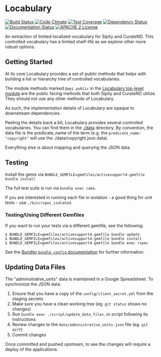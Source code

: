 # Locabulary

[![Build Status](https://travis-ci.org/ndlib/locabulary.png?branch=master)](https://travis-ci.org/ndlib/locabulary)
[![Code Climate](https://codeclimate.com/github/ndlib/locabulary.png)](https://codeclimate.com/github/ndlib/locabulary)
[![Test Coverage](https://codeclimate.com/github/ndlib/locabulary/badges/coverage.svg)](https://codeclimate.com/github/ndlib/locabulary)
[![Dependency Status](https://gemnasium.com/ndlib/locabulary.svg)](https://gemnasium.com/ndlib/locabulary)
[![Documentation Status](http://inch-ci.org/github/ndlib/locabulary.svg?branch=master)](http://inch-ci.org/github/ndlib/locabulary)
[![APACHE 2 License](http://img.shields.io/badge/APACHE2-license-blue.svg)](./LICENSE)

An extraction of limited localized vocabulary for Sipity and CurateND.
This controlled vocabulary has a limited shelf-life as we explore other more
robust options.

## Getting Started

At its core Locabulary provides a set of public methods that helps with building a list or hierarchy tree of controlled vocabularies.

The module methods marked `@api public` in the [Locabulary top-level module](/lib/locabulary.rb) are the public facing methods that both Sipity and CurateND utilize.  They should not use any other methods of Locabulary.

As such, the implementation details of Locabulary are opaque to downstream dependencies.

Peeling the details back a bit, Locabulary provides several controlled vocabularies. You can find them in the [./data](/data/) directory.  By convention, the data file is the predicate_name of the term (e.g. the `predicate_name: "copyright"` will use the ./data/copyright.json data).

Everything else is about mapping and querying the JSON data.

## Testing

Install the gems via `BUNDLE_GEMFILE=gemfiles/activesupport4.gemfile bundle install`

The full test suite is run via `bundle exec rake`.

If you are interested in running each file in isolation - a good thing for unit tests - use `./bin/rspec_isolated`.

### Testing/Using Different Gemfiles

If you want to run your tests via a different gemfile, see the following:

```console
$ BUNDLE_GEMFILE=gemfiles/activesupport4.gemfile bundle update
$ BUNDLE_GEMFILE=gemfiles/activesupport4.gemfile bundle install
$ BUNDLE_GEMFILE=gemfiles/activesupport4.gemfile bundle exec rspec
```

See the [Bundler `bundle config` documentation](https://bundler.io/v1.16/bundle_config.html) for further information.

## Updating Data Files

The "administrative_units" data is maintained in a Google Spreadsheet. To synchronize the JSON data:

1. Ensure that you have a copy of the `config/client_secret.yml` from the staging secrets
2. Make sure you have a clean working tree (eg. `git status` shows no changes)
3. Run `bundle exec ./script/update_data_files.sh` script following its instructions
4. Review changes to the `data/administrative_units.json` file (eg. `git diff`)
5. Commit changes

Once committed and pushed upstream, to see the changes will require a deploy of the applications.
